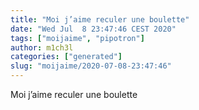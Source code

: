 ```yaml
---
title: "Moi j’aime reculer une boulette"
date: "Wed Jul  8 23:47:46 CEST 2020"
tags: ["moijaime", "pipotron"]
author: m1ch3l
categories: ["generated"]
slug: "moijaime/2020-07-08-23:47:46"
---
```


Moi j’aime reculer une boulette

